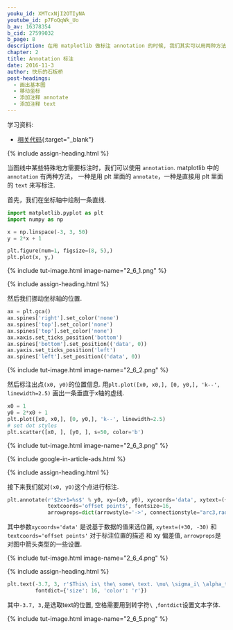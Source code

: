 ```yaml
---
youku_id: XMTcxNjI2OTIyNA
youtube_id: p7FoQqWk_Uo
b_av: 16378354
b_cid: 27599032
b_page: 8
description: 在用 matplotlib 做标注 annotation 的时候, 我们其实可以用两种方法, 一种是用 plt 里面的 annotate, 一种就是直接用 plt 里面的 text 来写标注.
chapter: 2
title: Annotation 标注
date: 2016-11-3
author: 快乐的石板桥
post-headings:
  - 画出基本图
  - 移动坐标
  - 添加注释 annotate
  - 添加注释 text
---
```


学习资料:
  * [相关代码](https://github.com/MorvanZhou/tutorials/blob/master/matplotlibTUT/plt8_annotation.py){:target="_blank"}
  
{% include assign-heading.html %}

当图线中某些特殊地方需要标注时，我们可以使用 `annotation`. matplotlib 中的 `annotation` 有两种方法，
一种是用 plt 里面的 `annotate`，一种是直接用 plt 里面的 `text` 来写标注.

首先，我们在坐标轴中绘制一条直线.

```python
import matplotlib.pyplot as plt
import numpy as np

x = np.linspace(-3, 3, 50)
y = 2*x + 1

plt.figure(num=1, figsize=(8, 5),)
plt.plot(x, y,)
```

{% include tut-image.html image-name="2_6_1.png" %}

{% include assign-heading.html %}

然后我们挪动坐标轴的位置.

```python
ax = plt.gca()
ax.spines['right'].set_color('none')
ax.spines['top'].set_color('none')
ax.spines['top'].set_color('none')
ax.xaxis.set_ticks_position('bottom')
ax.spines['bottom'].set_position(('data', 0))
ax.yaxis.set_ticks_position('left')
ax.spines['left'].set_position(('data', 0))
```

{% include tut-image.html image-name="2_6_2.png" %}

然后标注出点`(x0, y0)`的位置信息. 用`plt.plot([x0, x0,], [0, y0,], 'k--', linewidth=2.5)` 画出一条垂直于x轴的虚线.

```python
x0 = 1
y0 = 2*x0 + 1
plt.plot([x0, x0,], [0, y0,], 'k--', linewidth=2.5)
# set dot styles
plt.scatter([x0, ], [y0, ], s=50, color='b')
```

{% include tut-image.html image-name="2_6_3.png" %}

{% include google-in-article-ads.html %}

{% include assign-heading.html %}


接下来我们就对`(x0, y0)`这个点进行标注.

```python
plt.annotate(r'$2x+1=%s$' % y0, xy=(x0, y0), xycoords='data', xytext=(+30, -30),
             textcoords='offset points', fontsize=16,
             arrowprops=dict(arrowstyle='->', connectionstyle="arc3,rad=.2"))
```

其中参数`xycoords='data'` 是说基于数据的值来选位置, `xytext=(+30, -30)` 和 `textcoords='offset points'` 对于标注位置的描述 和 xy 偏差值,
`arrowprops`是对图中箭头类型的一些设置.

{% include tut-image.html image-name="2_6_4.png" %}

{% include assign-heading.html %}


```python
plt.text(-3.7, 3, r'$This\ is\ the\ some\ text. \mu\ \sigma_i\ \alpha_t$',
         fontdict={'size': 16, 'color': 'r'})
```

其中`-3.7, 3,`是选取text的位置, 空格需要用到转字符`\ `,`fontdict`设置文本字体.

{% include tut-image.html image-name="2_6_5.png" %}
